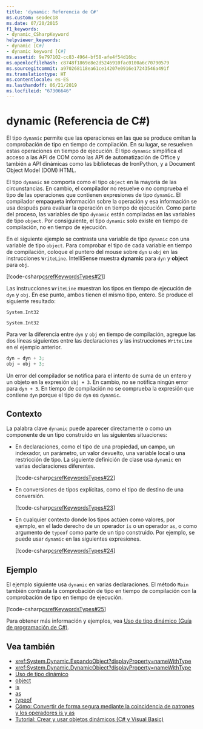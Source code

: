 ```yaml
---
title: 'dynamic: Referencia de C#'
ms.custom: seodec18
ms.date: 07/20/2015
f1_keywords:
- dynamic_CSharpKeyword
helpviewer_keywords:
- dynamic [C#]
- dynamic keyword [C#]
ms.assetid: 9e797102-cc83-4964-bf58-afe4f54d16bc
ms.openlocfilehash: c8748f1869e8e2d5246910fac0100a6c70790579
ms.sourcegitcommit: a970268118ea61ce14207e0916e17243546a491f
ms.translationtype: HT
ms.contentlocale: es-ES
ms.lasthandoff: 06/21/2019
ms.locfileid: "67306646"
---
```

# <a name="dynamic-c-reference"></a>dynamic (Referencia de C#)

El tipo `dynamic` permite que las operaciones en las que se produce omitan la comprobación de tipo en tiempo de compilación. En su lugar, se resuelven estas operaciones en tiempo de ejecución. El tipo `dynamic` simplifica el acceso a las API de COM como las API de automatización de Office y también a API dinámicas como las bibliotecas de IronPython, y a Document Object Model (DOM) HTML.

El tipo `dynamic` se comporta como el tipo `object` en la mayoría de las circunstancias. En cambio, el compilador no resuelve o no comprueba el tipo de las operaciones que contienen expresiones de tipo `dynamic`. El compilador empaqueta información sobre la operación y esa información se usa después para evaluar la operación en tiempo de ejecución. Como parte del proceso, las variables de tipo `dynamic` están compiladas en las variables de tipo `object`. Por consiguiente, el tipo `dynamic` solo existe en tiempo de compilación, no en tiempo de ejecución.

En el siguiente ejemplo se contrasta una variable de tipo `dynamic` con una variable de tipo `object`. Para comprobar el tipo de cada variable en tiempo de compilación, coloque el puntero del mouse sobre `dyn` u `obj` en las instrucciones `WriteLine`. IntelliSense muestra **dynamic** para `dyn` y **object** para `obj`.

[!code-csharp[csrefKeywordsTypes#21](~/samples/snippets/csharp/VS_Snippets_VBCSharp/csrefKeywordsTypes/CS/dynamic1.cs#21)]

Las instrucciones `WriteLine` muestran los tipos en tiempo de ejecución de `dyn` y `obj`. En ese punto, ambos tienen el mismo tipo, entero. Se produce el siguiente resultado:

`System.Int32`

`System.Int32`

Para ver la diferencia entre `dyn` y `obj` en tiempo de compilación, agregue las dos líneas siguientes entre las declaraciones y las instrucciones `WriteLine` en el ejemplo anterior.

```csharp
dyn = dyn + 3;
obj = obj + 3;
```

 Un error del compilador se notifica para el intento de suma de un entero y un objeto en la expresión `obj + 3`. En cambio, no se notifica ningún error para `dyn + 3`. En tiempo de compilación no se comprueba la expresión que contiene `dyn` porque el tipo de `dyn` es `dynamic`.

## <a name="context"></a>Contexto

La palabra clave `dynamic` puede aparecer directamente o como un componente de un tipo construido en las siguientes situaciones:

- En declaraciones, como el tipo de una propiedad, un campo, un indexador, un parámetro, un valor devuelto, una variable local o una restricción de tipo. La siguiente definición de clase usa `dynamic` en varias declaraciones diferentes.

    [!code-csharp[csrefKeywordsTypes#22](~/samples/snippets/csharp/VS_Snippets_VBCSharp/csrefKeywordsTypes/CS/dynamic1.cs#22)]

- En conversiones de tipos explícitas, como el tipo de destino de una conversión.

    [!code-csharp[csrefKeywordsTypes#23](~/samples/snippets/csharp/VS_Snippets_VBCSharp/csrefKeywordsTypes/CS/dynamic1.cs#23)]

- En cualquier contexto donde los tipos actúen como valores, por ejemplo, en el lado derecho de un operador `is` o un operador `as`, o como argumento de `typeof` como parte de un tipo construido. Por ejemplo, se puede usar `dynamic` en las siguientes expresiones.

    [!code-csharp[csrefKeywordsTypes#24](~/samples/snippets/csharp/VS_Snippets_VBCSharp/csrefKeywordsTypes/CS/dynamic1.cs#24)]

## <a name="example"></a>Ejemplo

El ejemplo siguiente usa `dynamic` en varias declaraciones. El método `Main` también contrasta la comprobación de tipo en tiempo de compilación con la comprobación de tipo en tiempo de ejecución.

[!code-csharp[csrefKeywordsTypes#25](~/samples/snippets/csharp/VS_Snippets_VBCSharp/csrefKeywordsTypes/CS/dynamic2.cs#25)]

Para obtener más información y ejemplos, vea [Uso de tipo dinámico (Guía de programación de C#)](../../../csharp/programming-guide/types/using-type-dynamic.md).

## <a name="see-also"></a>Vea también

- <xref:System.Dynamic.ExpandoObject?displayProperty=nameWithType>
- <xref:System.Dynamic.DynamicObject?displayProperty=nameWithType>
- [Uso de tipo dinámico](../../programming-guide/types/using-type-dynamic.md)
- [object](object.md)
- [is](../operators/type-testing-and-conversion-operators.md#is-operator)
- [as](../operators/type-testing-and-conversion-operators.md#as-operator)
- [typeof](../operators/type-testing-and-conversion-operators.md#typeof-operator)
- [Cómo: Convertir de forma segura mediante la coincidencia de patrones y los operadores is y as](../../how-to/safely-cast-using-pattern-matching-is-and-as-operators.md)
- [Tutorial: Crear y usar objetos dinámicos (C# y Visual Basic)](../../programming-guide/types/walkthrough-creating-and-using-dynamic-objects.md)

